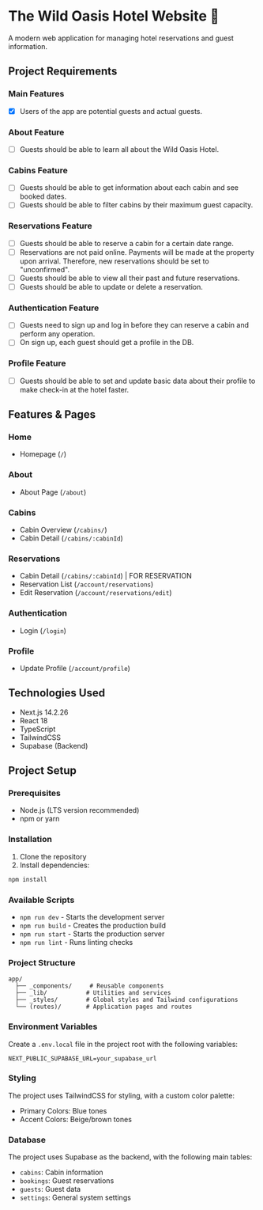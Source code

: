 # The Wild Oasis Hotel Website 🌴

A modern web application for managing hotel reservations and guest information.

## Project Requirements

### Main Features

- [x] Users of the app are potential guests and actual guests.

### About Feature

- [ ] Guests should be able to learn all about the Wild Oasis Hotel.

### Cabins Feature

- [ ] Guests should be able to get information about each cabin and see booked dates.
- [ ] Guests should be able to filter cabins by their maximum guest capacity.

### Reservations Feature

- [ ] Guests should be able to reserve a cabin for a certain date range.
- [ ] Reservations are not paid online. Payments will be made at the property upon arrival. Therefore, new reservations should be set to "unconfirmed".
- [ ] Guests should be able to view all their past and future reservations.
- [ ] Guests should be able to update or delete a reservation.

### Authentication Feature

- [ ] Guests need to sign up and log in before they can reserve a cabin and perform any operation.
- [ ] On sign up, each guest should get a profile in the DB.

### Profile Feature

- [ ] Guests should be able to set and update basic data about their profile to make check-in at the hotel faster.

## Features & Pages

### Home

- Homepage (`/`)

### About

- About Page (`/about`)

### Cabins

- Cabin Overview (`/cabins/`)
- Cabin Detail (`/cabins/:cabinId`)

### Reservations

- Cabin Detail (`/cabins/:cabinId`) | FOR RESERVATION
- Reservation List (`/account/reservations`)
- Edit Reservation (`/account/reservations/edit`)

### Authentication

- Login (`/login`)

### Profile

- Update Profile (`/account/profile`)

## Technologies Used

- Next.js 14.2.26
- React 18
- TypeScript
- TailwindCSS
- Supabase (Backend)

## Project Setup

### Prerequisites

- Node.js (LTS version recommended)
- npm or yarn

### Installation

1. Clone the repository
2. Install dependencies:

```bash
npm install
```

### Available Scripts

- `npm run dev` - Starts the development server
- `npm run build` - Creates the production build
- `npm run start` - Starts the production server
- `npm run lint` - Runs linting checks

### Project Structure

```
app/
  ├── _components/     # Reusable components
  ├── _lib/           # Utilities and services
  ├── _styles/        # Global styles and Tailwind configurations
  └── (routes)/       # Application pages and routes
```

### Environment Variables

Create a `.env.local` file in the project root with the following variables:

```
NEXT_PUBLIC_SUPABASE_URL=your_supabase_url
```

### Styling

The project uses TailwindCSS for styling, with a custom color palette:

- Primary Colors: Blue tones
- Accent Colors: Beige/brown tones

### Database

The project uses Supabase as the backend, with the following main tables:

- `cabins`: Cabin information
- `bookings`: Guest reservations
- `guests`: Guest data
- `settings`: General system settings
